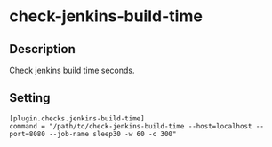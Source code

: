 # check-jenkins-build-time

## Description
Check jenkins build time seconds.

## Setting

```
[plugin.checks.jenkins-build-time]
command = "/path/to/check-jenkins-build-time --host=localhost --port=8080 --job-name sleep30 -w 60 -c 300"
```
